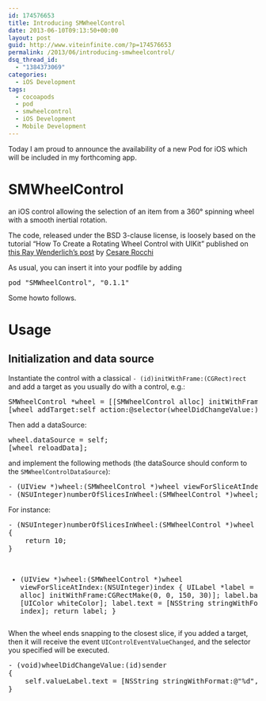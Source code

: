 ```yaml
---
id: 174576653
title: Introducing SMWheelControl
date: 2013-06-10T09:13:50+00:00
layout: post
guid: http://www.viteinfinite.com/?p=174576653
permalink: /2013/06/introducing-smwheelcontrol/
dsq_thread_id:
  - "1384373069"
categories:
  - iOS Development
tags:
  - cocoapods
  - pod
  - smwheelcontrol
  - iOS Development
  - Mobile Development
---
```


Today I am proud to announce the availability of a new Pod for iOS which will be included in my forthcoming app.

# **SMWheelControl**

an iOS control allowing the selection of an item from a 360° spinning wheel with a smooth inertial rotation.

<!--more-->

The code, released under the BSD 3-clause license, is loosely based on the tutorial “How To Create a Rotating Wheel Control with UIKit” published on [this Ray Wenderlich’s post](http://www.raywenderlich.com/9864/how-to-create-a-rotating-wheel-control-with-uikit) by [Cesare Rocchi](http://twitter.com/@_funkyboy)

As usual, you can insert it into your podfile by adding

<pre class="font-size:16 show-lang:2 lang:ruby decode:true">pod "SMWheelControl", "0.1.1"</pre>

Some howto follows.

# Usage

## <a href="https://github.com/viteinfinite/SMWheelControl#initialization-and-data-source" name="initialization-and-data-source"></a>Initialization and data source

Instantiate the control with a classical `- (id)initWithFrame:(CGRect)rect` and add a target as you usually do with a control, e.g.:

<div>
  <pre class="crayon-selected">SMWheelControl *wheel = [[SMWheelControl alloc] initWithFrame:CGRectMake(0, 0, 320, 320)];
[wheel addTarget:self action:@selector(wheelDidChangeValue:) forControlEvents:UIControlEventValueChanged];</pre>
</div>

Then add a dataSource:

<div>
  <pre>wheel.dataSource = self;
[wheel reloadData];</pre>
</div>

and implement the following methods (the dataSource should conform to the `SMWheelControlDataSource`):

<div>
  <pre>- (UIView *)wheel:(SMWheelControl *)wheel viewForSliceAtIndex:(NSUInteger)index;
- (NSUInteger)numberOfSlicesInWheel:(SMWheelControl *)wheel;</pre>
</div>

For instance:

<div>
  <pre>- (NSUInteger)numberOfSlicesInWheel:(SMWheelControl *)wheel
{
    return 10;
}

- (UIView *)wheel:(SMWheelControl *)wheel viewForSliceAtIndex:(NSUInteger)index
{
    UILabel *label = [[UILabel alloc] initWithFrame:CGRectMake(0, 0, 150, 30)];
    label.backgroundColor = [UIColor whiteColor];
    label.text = [NSString stringWithFormat:@" %d", index];
    return label;
}</pre>
</div>

When the wheel ends snapping to the closest slice, if you added a target, then it will receive the event `UIControlEventValueChanged`, and the selector you specified will be executed.

<div>
  <pre>- (void)wheelDidChangeValue:(id)sender
{
    self.valueLabel.text = [NSString stringWithFormat:@"%d", self.wheel.selectedIndex];
}</pre>
</div>